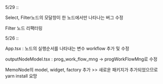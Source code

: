 5/29 :: 

Select, Filter노드의 모달창이 한 노드에서만 나타나는 버그 수정

Filter 노드 리팩터링

5/26 :: 

App.tsx : 노드의 실행순서를 나타내는 변수 workflow 추가 및 수정

outputNodeModel.tsx : prog_work_flow_mng -> progWorkFlowMng로 수정

MemoNode의 model, widget, factory 추가 >> 새로운 패키지가 추가되었으므로 yarn install 요망
